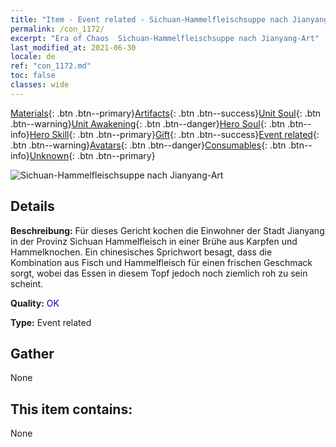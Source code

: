 ```yaml
---
title: "Item - Event related - Sichuan-Hammelfleischsuppe nach Jianyang-Art"
permalink: /con_1172/
excerpt: "Era of Chaos  Sichuan-Hammelfleischsuppe nach Jianyang-Art"
last_modified_at: 2021-06-30
locale: de
ref: "con_1172.md"
toc: false
classes: wide
---
```

 [Materials](/ItemsDE/){: .btn .btn--primary}[Artifacts](/ItemsDE/Artifacts/){: .btn .btn--success}[Unit Soul](/ItemsDE/UnitSoul/){: .btn .btn--warning}[Unit Awakening](/ItemsDE/UnitAwakening/){: .btn .btn--danger}[Hero Soul](/ItemsDE/HeroSoul/){: .btn .btn--info}[Hero Skill](/ItemsDE/HeroSkill/){: .btn .btn--primary}[Gift](/ItemsDE/Gift/){: .btn .btn--success}[Event related](/ItemsDE/Events/){: .btn .btn--warning}[Avatars](/ItemsDE/Avatars/){: .btn .btn--danger}[Consumables](/ItemsDE/Consumables/){: .btn .btn--info}[Unknown](/ItemsDE/Unknown/){: .btn .btn--primary}

 ![Sichuan-Hammelfleischsuppe nach Jianyang-Art](/images/t/i_81511131.png)

## Details
 **Beschreibung:** Für dieses Gericht kochen die Einwohner der Stadt Jianyang in der Provinz Sichuan Hammelfleisch in einer Brühe aus Karpfen und Hammelknochen. Ein chinesisches Sprichwort besagt, dass die Kombination aus Fisch und Hammelfleisch für einen frischen Geschmack sorgt, wobei das Essen in diesem Topf jedoch noch ziemlich roh zu sein scheint.

 **Quality:** <span style="color: #0000CD">OK</span>

 **Type:** Event related

## Gather

  None

## This item contains:

  None

